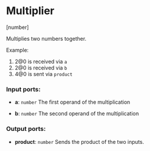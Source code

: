 # Multiplier

[number]

Multiplies two numbers together.

Example:

1. 2@0 is received via `a`
2. 2@0 is received via `b`
3. 4@0 is sent via `product`

### Input ports:

* __a__: `number`
    The first operand of the multiplication



* __b__: `number`
    The second operand of the multiplication



### Output ports:

* __product__: `number`
    Sends the product of the two inputs.



